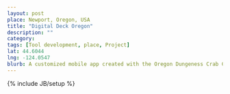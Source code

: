 ```yaml
---
layout: post
place: Newport, Oregon, USA
title: "Digital Deck Oregon"
description: ""
category: 
tags: [Tool development, place, Project]
lat: 44.6044
lng: -124.0547
blurb: A customized mobile app created with the Oregon Dungeness Crab Commission and the Oregon Department of Fish and Wildlife will help fishermen and agencies track fishing effort and catch data to promote better traceability, research, and monitoring.
---
```

{% include JB/setup %}
